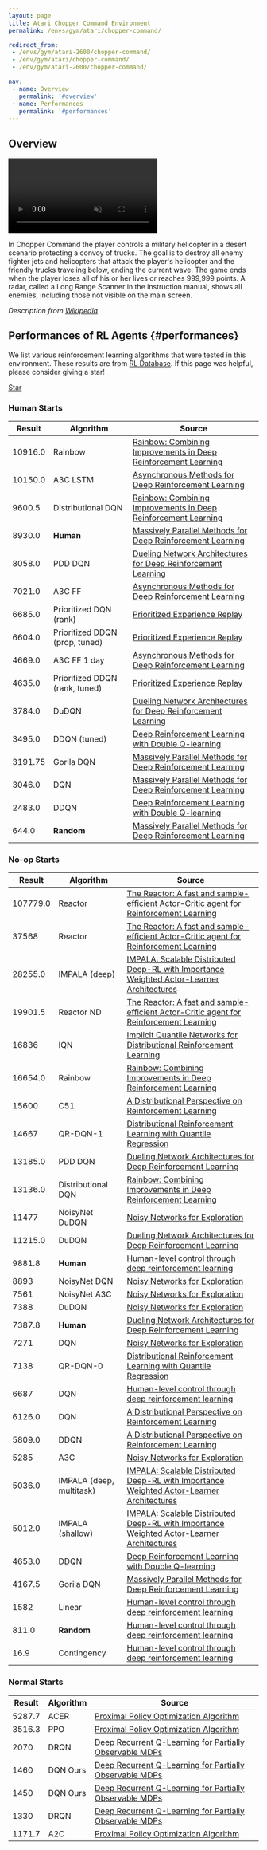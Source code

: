 ```yaml
---
layout: page
title: Atari Chopper Command Environment
permalink: /envs/gym/atari/chopper-command/

redirect_from:
 - /envs/gym/atari-2600/chopper-command/
 - /env/gym/atari/chopper-command/
 - /env/gym/atari-2600/chopper-command/

nav:
 - name: Overview
   permalink: '#overview'
 - name: Performances
   permalink: '#performances'
---
```



## Overview

<video autoplay muted loop controls>
  <source src="{{ 'assets/_pages/envs/gym/atari/chopper-command.mp4' | absolute_url }}" type="video/mp4">
</video>

In Chopper Command the player controls a military helicopter in a desert scenario protecting a convoy of trucks. The goal is to destroy all enemy fighter jets and helicopters that attack the player's helicopter and the friendly trucks traveling below, ending the current wave. The game ends when the player loses all of his or her lives or reaches 999,999 points. A radar, called a Long Range Scanner in the instruction manual, shows all enemies, including those not visible on the main screen.

*Description from [Wikipedia](https://en.wikipedia.org/wiki/Chopper_Command)*


## Performances of RL Agents {#performances}

We list various reinforcement learning algorithms that were tested in this environment. These results are from [RL Database](https://github.com/seungjaeryanlee/rldb). If this page was helpful, please consider giving a star!

<!-- Place this tag where you want the button to render. -->
<a class="github-button" href="https://github.com/seungjaeryanlee/rldb" data-icon="octicon-star" data-size="large" data-show-count="true" aria-label="Star seungjaeryanlee/rldb on GitHub">Star</a>
<!-- Place this tag in your head or just before your close body tag. -->
<script async defer src="https://buttons.github.io/buttons.js"></script>

### Human Starts

| Result | Algorithm | Source |
|--------|-----------|--------|
| 10916.0 | Rainbow | [Rainbow: Combining Improvements in Deep Reinforcement Learning](https://arxiv.org/abs/1710.02298) |
| 10150.0 | A3C LSTM | [Asynchronous Methods for Deep Reinforcement Learning](https://arxiv.org/abs/1602.01783) |
| 9600.5 | Distributional DQN | [Rainbow: Combining Improvements in Deep Reinforcement Learning](https://arxiv.org/abs/1710.02298) |
| 8930.0 | **Human** | [Massively Parallel Methods for Deep Reinforcement Learning](https://arxiv.org/abs/1507.04296) |
| 8058.0 | PDD DQN | [Dueling Network Architectures for Deep Reinforcement Learning](https://arxiv.org/abs/1511.06581) |
| 7021.0 | A3C FF | [Asynchronous Methods for Deep Reinforcement Learning](https://arxiv.org/abs/1602.01783) |
| 6685.0 | Prioritized DQN (rank) | [Prioritized Experience Replay](https://arxiv.org/abs/1511.05952) |
| 6604.0 | Prioritized DDQN (prop, tuned) | [Prioritized Experience Replay](https://arxiv.org/abs/1511.05952) |
| 4669.0 | A3C FF 1 day | [Asynchronous Methods for Deep Reinforcement Learning](https://arxiv.org/abs/1602.01783) |
| 4635.0 | Prioritized DDQN (rank, tuned) | [Prioritized Experience Replay](https://arxiv.org/abs/1511.05952) |
| 3784.0 | DuDQN | [Dueling Network Architectures for Deep Reinforcement Learning](https://arxiv.org/abs/1511.06581) |
| 3495.0 | DDQN (tuned) | [Deep Reinforcement Learning with Double Q-learning](https://arxiv.org/abs/1509.06461) |
| 3191.75 | Gorila DQN | [Massively Parallel Methods for Deep Reinforcement Learning](https://arxiv.org/abs/1507.04296) |
| 3046.0 | DQN | [Massively Parallel Methods for Deep Reinforcement Learning](https://arxiv.org/abs/1507.04296) |
| 2483.0 | DDQN | [Deep Reinforcement Learning with Double Q-learning](https://arxiv.org/abs/1509.06461) |
| 644.0 | **Random** | [Massively Parallel Methods for Deep Reinforcement Learning](https://arxiv.org/abs/1507.04296) |


### No-op Starts

| Result | Algorithm | Source |
|--------|-----------|--------|
| 107779.0 | Reactor | [The Reactor: A fast and sample-efficient Actor-Critic agent for Reinforcement Learning](https://arxiv.org/abs/1704.04651) |
| 37568 | Reactor | [The Reactor: A fast and sample-efficient Actor-Critic agent for Reinforcement Learning](https://arxiv.org/abs/1704.04651) |
| 28255.0 | IMPALA (deep) | [IMPALA: Scalable Distributed Deep-RL with Importance Weighted Actor-Learner Architectures](https://arxiv.org/abs/1802.01561) |
| 19901.5 | Reactor ND | [The Reactor: A fast and sample-efficient Actor-Critic agent for Reinforcement Learning](https://arxiv.org/abs/1704.04651) |
| 16836 | IQN | [Implicit Quantile Networks for Distributional Reinforcement Learning](https://arxiv.org/abs/1806.06923) |
| 16654.0 | Rainbow | [Rainbow: Combining Improvements in Deep Reinforcement Learning](https://arxiv.org/abs/1710.02298) |
| 15600 | C51 | [A Distributional Perspective on Reinforcement Learning](https://arxiv.org/abs/1707.06887) |
| 14667 | QR-DQN-1 | [Distributional Reinforcement Learning with Quantile Regression](https://arxiv.org/abs/1710.10044) |
| 13185.0 | PDD DQN | [Dueling Network Architectures for Deep Reinforcement Learning](https://arxiv.org/abs/1511.06581) |
| 13136.0 | Distributional DQN | [Rainbow: Combining Improvements in Deep Reinforcement Learning](https://arxiv.org/abs/1710.02298) |
| 11477 | NoisyNet DuDQN | [Noisy Networks for Exploration](https://arxiv.org/abs/1706.10295) |
| 11215.0 | DuDQN | [Dueling Network Architectures for Deep Reinforcement Learning](https://arxiv.org/abs/1511.06581) |
| 9881.8 | **Human** | [Human-level control through deep reinforcement learning](https://storage.googleapis.com/deepmind-media/dqn/DQNNaturePaper.pdf) |
| 8893 | NoisyNet DQN | [Noisy Networks for Exploration](https://arxiv.org/abs/1706.10295) |
| 7561 | NoisyNet A3C | [Noisy Networks for Exploration](https://arxiv.org/abs/1706.10295) |
| 7388 | DuDQN | [Noisy Networks for Exploration](https://arxiv.org/abs/1706.10295) |
| 7387.8 | **Human** | [Dueling Network Architectures for Deep Reinforcement Learning](https://arxiv.org/abs/1511.06581) |
| 7271 | DQN | [Noisy Networks for Exploration](https://arxiv.org/abs/1706.10295) |
| 7138 | QR-DQN-0 | [Distributional Reinforcement Learning with Quantile Regression](https://arxiv.org/abs/1710.10044) |
| 6687 | DQN | [Human-level control through deep reinforcement learning](https://storage.googleapis.com/deepmind-media/dqn/DQNNaturePaper.pdf) |
| 6126.0 | DQN | [A Distributional Perspective on Reinforcement Learning](https://arxiv.org/abs/1707.06887) |
| 5809.0 | DDQN | [A Distributional Perspective on Reinforcement Learning](https://arxiv.org/abs/1707.06887) |
| 5285 | A3C | [Noisy Networks for Exploration](https://arxiv.org/abs/1706.10295) |
| 5036.0 | IMPALA (deep, multitask) | [IMPALA: Scalable Distributed Deep-RL with Importance Weighted Actor-Learner Architectures](https://arxiv.org/abs/1802.01561) |
| 5012.0 | IMPALA (shallow) | [IMPALA: Scalable Distributed Deep-RL with Importance Weighted Actor-Learner Architectures](https://arxiv.org/abs/1802.01561) |
| 4653.0 | DDQN | [Deep Reinforcement Learning with Double Q-learning](https://arxiv.org/abs/1509.06461) |
| 4167.5 | Gorila DQN | [Massively Parallel Methods for Deep Reinforcement Learning](https://arxiv.org/abs/1507.04296) |
| 1582 | Linear | [Human-level control through deep reinforcement learning](https://storage.googleapis.com/deepmind-media/dqn/DQNNaturePaper.pdf) |
| 811.0 | **Random** | [Human-level control through deep reinforcement learning](https://storage.googleapis.com/deepmind-media/dqn/DQNNaturePaper.pdf) |
| 16.9 | Contingency | [Human-level control through deep reinforcement learning](https://storage.googleapis.com/deepmind-media/dqn/DQNNaturePaper.pdf) |


### Normal Starts

| Result | Algorithm | Source |
|--------|-----------|--------|
| 5287.7 | ACER | [Proximal Policy Optimization Algorithm](https://arxiv.org/abs/1707.06347) |
| 3516.3 | PPO | [Proximal Policy Optimization Algorithm](https://arxiv.org/abs/1707.06347) |
| 2070 | DRQN | [Deep Recurrent Q-Learning for Partially Observable MDPs](https://arxiv.org/abs/1507.06527) |
| 1460 | DQN Ours | [Deep Recurrent Q-Learning for Partially Observable MDPs](https://arxiv.org/abs/1507.06527) |
| 1450 | DQN Ours | [Deep Recurrent Q-Learning for Partially Observable MDPs](https://arxiv.org/abs/1507.06527) |
| 1330 | DRQN | [Deep Recurrent Q-Learning for Partially Observable MDPs](https://arxiv.org/abs/1507.06527) |
| 1171.7 | A2C | [Proximal Policy Optimization Algorithm](https://arxiv.org/abs/1707.06347) |

